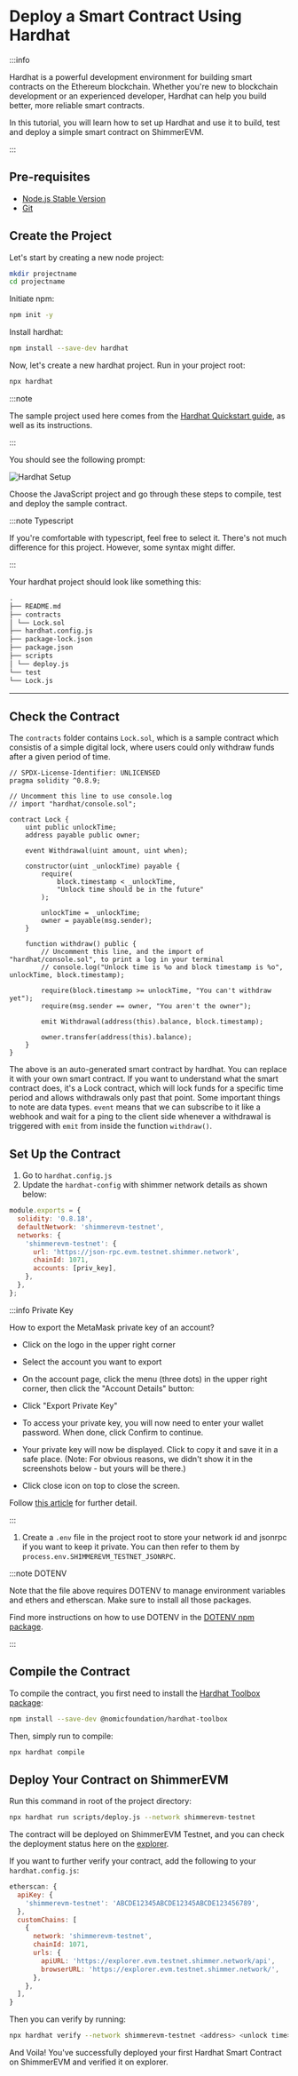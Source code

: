 # Deploy a Smart Contract Using Hardhat

:::info

Hardhat is a powerful development environment for building smart contracts on the Ethereum blockchain. Whether you're new to blockchain development or an experienced developer, Hardhat can help you build better, more reliable smart contracts.

In this tutorial, you will learn how to set up Hardhat and use it to build, test and deploy a simple smart contract on ShimmerEVM.

:::

## Pre-requisites

- [Node.js Stable Version](https://nodejs.org/en/)
- [Git](https://git-scm.com/)

## Create the Project

Let's start by creating a new node project:

```sh
mkdir projectname
cd projectname
```

Initiate npm:

```sh
npm init -y
```

Install hardhat:

```sh
npm install --save-dev hardhat
```

Now, let's create a new hardhat project. Run in your project root:

```sh
npx hardhat
```

:::note

The sample project used here comes from the [Hardhat Quickstart guide](https://hardhat.org/getting-started/#quick-start), as well as its instructions.

:::

You should see the following prompt:

![Hardhat Setup](/shimmer-hardhat-setup.png 'Hardhat Setup')

Choose the JavaScript project and go through these steps to compile, test and deploy the sample contract.

:::note Typescript

If you're comfortable with typescript, feel free to select it. There's not much difference for this project. However, some syntax might differ.

:::

Your hardhat project should look like something this:

```md
.
├── README.md
├── contracts
│ └── Lock.sol
├── hardhat.config.js
├── package-lock.json
├── package.json
├── scripts
│ └── deploy.js
└── test
└── Lock.js
```

---

## Check the Contract

The `contracts` folder contains `Lock.sol`, which is a sample contract which consistis of a simple digital lock, where users could only withdraw funds after a given period of time.

```solidity
// SPDX-License-Identifier: UNLICENSED
pragma solidity ^0.8.9;

// Uncomment this line to use console.log
// import "hardhat/console.sol";

contract Lock {
    uint public unlockTime;
    address payable public owner;

    event Withdrawal(uint amount, uint when);

    constructor(uint _unlockTime) payable {
        require(
            block.timestamp < _unlockTime,
            "Unlock time should be in the future"
        );

        unlockTime = _unlockTime;
        owner = payable(msg.sender);
    }

    function withdraw() public {
        // Uncomment this line, and the import of "hardhat/console.sol", to print a log in your terminal
        // console.log("Unlock time is %o and block timestamp is %o", unlockTime, block.timestamp);

        require(block.timestamp >= unlockTime, "You can't withdraw yet");
        require(msg.sender == owner, "You aren't the owner");

        emit Withdrawal(address(this).balance, block.timestamp);

        owner.transfer(address(this).balance);
    }
}
```

The above is an auto-generated smart contract by hardhat. You can replace it with your own smart contract. If you want to understand what the smart contract does, it's a Lock contract, which will lock funds for a specific time period and allows withdrawals only past that point.
Some important things to note are data types. `event` means that we can subscribe to it like a webhook and wait for a ping to the client side whenever a withdrawal is triggered with `emit` from inside the function `withdraw()`.

## Set Up the Contract

1. Go to `hardhat.config.js`
2. Update the `hardhat-config` with shimmer network details as shown below:

```js
module.exports = {
  solidity: '0.8.18',
  defaultNetwork: 'shimmerevm-testnet',
  networks: {
    'shimmerevm-testnet': {
      url: 'https://json-rpc.evm.testnet.shimmer.network',
      chainId: 1071,
      accounts: [priv_key],
    },
  },
};
```

:::info Private Key

How to export the MetaMask private key of an account?

- Click on the logo in the upper right corner

- Select the account you want to export

- On the account page, click the menu (three dots) in the upper right corner, then click the "Account Details" button:

- Click "Export Private Key"

- To access your private key, you will now need to enter your wallet password. When done, click Confirm to continue.

- Your private key will now be displayed. Click to copy it and save it in a safe place. (Note: For obvious reasons, we didn't show it in the screenshots below - but yours will be there.)

- Click close icon on top to close the screen.

Follow [this article](https://helpwithpenny.com/export-and-import-metamask-private-key/) for further detail.

:::

1. Create a `.env` file in the project root to store your network id and jsonrpc if you want to keep it private. You can then refer to them by `process.env.SHIMMEREVM_TESTNET_JSONRPC`.

:::note DOTENV

Note that the file above requires DOTENV to manage environment variables and ethers and etherscan. Make sure to install all those packages.

Find more instructions on how to use DOTENV in the [DOTENV npm package](https://www.npmjs.com/package/dotenv).

:::

## Compile the Contract

To compile the contract, you first need to install the [Hardhat Toolbox package](https://www.npmjs.com/package/@nomicfoundation/hardhat-toolbox):

```sh
npm install --save-dev @nomicfoundation/hardhat-toolbox
```

Then, simply run to compile:

```sh
npx hardhat compile
```

## Deploy Your Contract on ShimmerEVM

Run this command in root of the project directory:

```sh
npx hardhat run scripts/deploy.js --network shimmerevm-testnet
```

The contract will be deployed on ShimmerEVM Testnet, and you can check the deployment status here on the [explorer](https://explorer.evm.testnet.shimmer.network/).

If you want to further verify your contract, add the following to your `hardhat.config.js`:

```js
etherscan: {
  apiKey: {
    'shimmerevm-testnet': 'ABCDE12345ABCDE12345ABCDE123456789',
  },
  customChains: [
    {
      network: 'shimmerevm-testnet',
      chainId: 1071,
      urls: {
        apiURL: 'https://explorer.evm.testnet.shimmer.network/api',
        browserURL: 'https://explorer.evm.testnet.shimmer.network/',
      },
    },
  ],
}
```

Then you can verify by running:

```sh
npx hardhat verify --network shimmerevm-testnet <address> <unlock time>
```

And Voila! You've successfully deployed your first Hardhat Smart Contract on ShimmerEVM and verified it on explorer.
